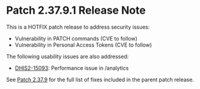 # Patch 2.37.9.1 Release Note

This is a HOTFIX patch release to address security issues:

- Vulnerability in PATCH commands (CVE to follow)
- Vulnerability in Personal Access Tokens (CVE to follow)

The following usability issues are also addressed:
- [DHIS2-15093](https://dhis2.atlassian.net/browse/DHIS2-15093): Performance issue in /analytics

See [Patch 2.37.9](ReleaseNote-2.37.9.md) for the full list of fixes included in the parent patch release.
